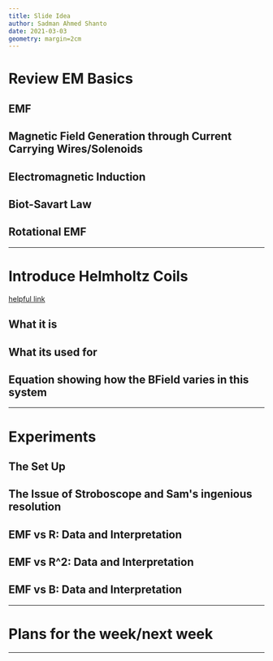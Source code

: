 ```yaml
---
title: Slide Idea 
author: Sadman Ahmed Shanto 
date: 2021-03-03
geometry: margin=2cm
---
```


# Review EM Basics

## EMF

## Magnetic Field Generation through Current Carrying Wires/Solenoids

## Electromagnetic Induction

## Biot-Savart Law

## Rotational EMF

---

# Introduce Helmholtz Coils

[helpful link](http://hyperphysics.phy-astr.gsu.edu/hbase/magnetic/helmholtz.html)

## What it is

## What its used for

## Equation showing how the BField varies in this system

---

# Experiments

## The Set Up 

## The Issue of Stroboscope and Sam's ingenious resolution

## EMF vs R: Data and Interpretation

## EMF vs R^2: Data and Interpretation

## EMF vs B: Data and Interpretation

---

# Plans for the week/next week

---
